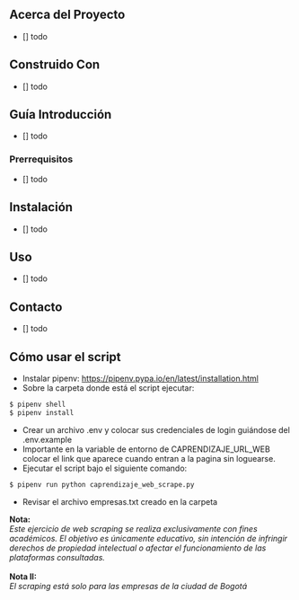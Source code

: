 ## Acerca del Proyecto
- [] todo

## Construido Con
- [] todo

## Guía Introducción
- [] todo

### Prerrequisitos
- [] todo

## Instalación
- [] todo

## Uso
- [] todo

## Contacto
- [] todo

## Cómo usar el script
- Instalar pipenv: https://pipenv.pypa.io/en/latest/installation.html
- Sobre la carpeta donde está el script ejecutar:
```bash
$ pipenv shell
$ pipenv install
```
- Crear un archivo .env y colocar sus credenciales de login guiándose del .env.example
- Importante en la variable de entorno de CAPRENDIZAJE_URL_WEB colocar el link que aparece cuando entran a la pagina sin loguearse.
- Ejecutar el script bajo el siguiente comando:
```bash
$ pipenv run python caprendizaje_web_scrape.py
```
- Revisar el archivo empresas.txt creado en la carpeta 

**Nota:** <br>
_Este ejercicio de web scraping se realiza exclusivamente con fines académicos.
El objetivo es únicamente educativo, sin intención de infringir derechos de propiedad intelectual o 
afectar el funcionamiento de las plataformas consultadas._ <br>
<br>
**Nota II:** <br>
_El scraping está solo para las empresas de la ciudad de Bogotá_
